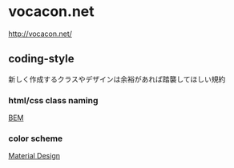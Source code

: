 vocacon.net
===========

http://vocacon.net/

## coding-style

新しく作成するクラスやデザインは余裕があれば踏襲してほしい規約

### html/css class naming

[BEM](http://getbem.com/naming/)

### color scheme

[Material Design](https://material.google.com/style/color.html)
